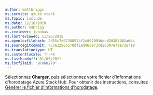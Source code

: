 ```yaml
---
author: mattbriggs
ms.service: azure-stack
ms.topic: include
ms.date: 12/16/2020
ms.author: mabrigg
ms.reviewer: johnhas
ms.lastreviewed: 11/26/2018
ms.openlocfilehash: 2d55c7d07388574f2c8070936ecd20283682a6e4
ms.sourcegitcommit: 733a22985570df1ad466a73cd26397e7aa726719
ms.translationtype: HT
ms.contentlocale: fr-FR
ms.lasthandoff: 01/05/2021
ms.locfileid: "97868270"
---
```

Sélectionnez **Charger**, puis sélectionnez votre fichier d’informations d’horodatage Azure Stack Hub. Pour obtenir des instructions, consultez [Générer le fichier d’informations d’horodatage](../azure-stack-vaas-parameters.md#generate-the-stamp-information-file).